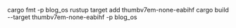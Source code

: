 cargo fmt -p blog_os
rustup target add thumbv7em-none-eabihf
cargo build --target thumbv7em-none-eabihf -p blog_os
